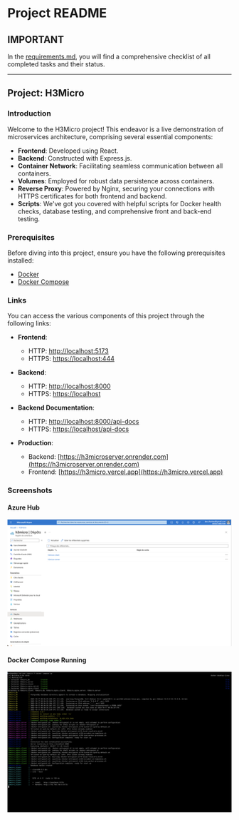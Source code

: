 # Project README

## IMPORTANT

In the [requirements.md](./requirements.md), you will find a comprehensive checklist of all completed tasks and their status.

---

## Project: H3Micro

### Introduction

Welcome to the H3Micro project! This endeavor is a live demonstration of microservices architecture, comprising several essential components:

-   **Frontend**: Developed using React.
-   **Backend**: Constructed with Express.js.
-   **Container Network**: Facilitating seamless communication between all containers.
-   **Volumes**: Employed for robust data persistence across containers.
-   **Reverse Proxy**: Powered by Nginx, securing your connections with HTTPS certificates for both frontend and backend.
-   **Scripts**: We've got you covered with helpful scripts for Docker health checks, database testing, and comprehensive front and back-end testing.

### Prerequisites

Before diving into this project, ensure you have the following prerequisites installed:

-   [Docker](https://www.docker.com/get-started)
-   [Docker Compose](https://docs.docker.com/compose/install)

### Links

You can access the various components of this project through the following links:

-   **Frontend**:

    -   HTTP: [http://localhost:5173](http://localhost:5173)
    -   HTTPS: [https://localhost:444](https://localhost:444)

-   **Backend**:

    -   HTTP: [http://localhost:8000](http://localhost:8000)
    -   HTTPS: [https://localhost](https://localhost)

-   **Backend Documentation**:

    -   HTTP: [http://localhost:8000/api-docs](http://localhost:8000/api-docs)
    -   HTTPS: [https://localhost/api-docs](https://localhost/api-docs)

-   **Production**:
    -   Backend: [https://h3microserver.onrender.com](https://h3microserver.onrender.com)
    -   Frontend: [https://h3micro.vercel.app](https://h3micro.vercel.app)

### Screenshots

#### Azure Hub

![Azure Hub](./images/azure_hub.png)

#### Docker Compose Running

![Docker Compose Running](./images/docker_compose_running.png)
